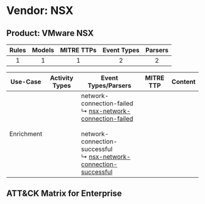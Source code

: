 Vendor: NSX
===========
Product: VMware NSX
-------------------
| Rules | Models | MITRE TTPs | Event Types | Parsers |
|:-----:|:------:|:----------:|:-----------:|:-------:|
|   1   |   1    |     1      |      2      |    2    |

|  Use-Case  | Activity Types | Event Types/Parsers                                                                                                                                                                                                                                                            | MITRE TTP | Content |
|:----------:| -------------- | ------------------------------------------------------------------------------------------------------------------------------------------------------------------------------------------------------------------------------------------------------------------------------ | --------- | ------- |
| Enrichment | <ul></li></ul> |  network-connection-failed<br> ↳ [nsx-network-connection-failed](../Parsers/parserContent_nsx-network-connection-failed.md)<br><br> network-connection-successful<br> ↳ [nsx-network-connection-successful](../Parsers/parserContent_nsx-network-connection-successful.md)<br> |           |         |

ATT&CK Matrix for Enterprise
----------------------------
